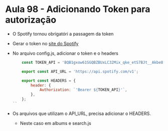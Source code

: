 # Aula 98 - Adicionando Token para autorização

- O Spotify tornou obrigatóri a passagem da token

- Gerar o token no [site do Spotify](https://developer.spotify.com/web-api/console/get-search-item/#_=_)

- No arquivo config.js, adicionar o token e o headers

    ```js
        const TOKEN_API = 'BQB1gxow61SGQBZBUxLC32Mix_qke_etS7BJt__Akbe8K1z7KVE2VsiOX_zdWfIu9QaMrpIYhwv3DkeZVqY8uKYBdW2g-ct6kVdoaAdBtpaiTNnOfvIa9qNytnyD4wpjgmlSyZNmlgcxhLk';

        export const API_URL = 'https://api.spotify.com/v1';

        export const HEADERS = {
            header: {
                Authorization: `'Bearer ${TOKEN_API}'`,
            },
        };
    ``

- Os arquivos que utilizam o API_URL, precisa adicionar o HEADERS.
    - Neste caso em albums e search.js
    